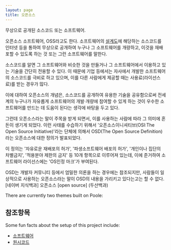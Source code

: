 ```yaml
---
layout: page
title: 오픈소스
---
```


<p class="message">
 무상으로 공개된 소스코드 또는 소프트웨어.
</p>

오픈소스 소프트웨어, OSS라고도 한다. 소프트웨어의 [설계도](https://terms.naver.com/entry.nhn?docId=1170306&ref=y)에 해당하는 소스코드를 인터넷 등을 통하여 무상으로 공개하여 누구나 그 소프트웨어를 개량하고, 이것을 재배포할 수 있도록 하는 것 또는 그런 소프트웨어를 말한다.

소스코드를 알면 그 소프트웨어와 비슷한 것을 만들거나 그 소프트웨어에서 이용하고 있는 기술을 간단히 전용할 수 있다. 이 때문에 기업 등에서는 자사에서 개발한 소프트웨어의 소스코드를 극비로 하고 있으며, 이를 다른 사람에게 제공할 때는 사용료(라이선스료)를 받는 경우가 많다.

이에 대하여 오픈소스의 개념은, 소스코드를 공개하여 유용한 기술을 공유함으로써 전세계의 누구나가 자유롭게 소프트웨어의 개발·개량에 참여할 수 있게 하는 것이 우수한 소프트웨어를 만드는 데 도움이 된다는 생각에 바탕을 두고 있다.

그런데 오픈소스라는 말이 주목을 받게 되면서, 이를 사용하는 사람에 따라 그 의미에 혼돈이 생기게 되었다. 이런 사태를 수습하기 위해서 '오픈소스이니셔티브(OSI:The Open Source Initiative)'라는 단체에 의해서 OSD(The Open Source Definition)라는 오픈소스에 대한 정의가 발표되었다.

이 정의는 '자유로운 재배포의 허가', '파생소프트웨어 배포의 허가', '개인이나 집단의 차별금지', '적용분야 제한의 금지' 등 10개 항목으로 이루어져 있는데, 이에 준거하여 소프트웨어 라이선스에는 'OS인정 마크'가 부여된다.

OSD는 개발자 커뮤니티 등에서 엄밀한 의론을 하는 경우에는 참조되지만, 사람들이 일상적으로 사용하는 오픈소스라는 말이 OSD의 내용을 가리키고 있다는고는 할 수 없다.
[네이버 지식백과] 오픈소스 [open source] (두산백과)

There are currently two themes built on Poole:


## 참조항목

Some fun facts about the setup of this project include:

* [소프트웨어](https://terms.naver.com/entry.nhn?docId=1114228&ref=y)
* [원시코드](https://terms.naver.com/entry.nhn?docId=1227904&ref=y)


